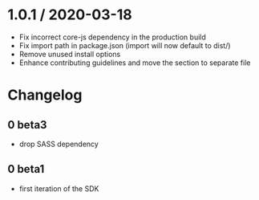 1.0.1 / 2020-03-18
==================

* Fix incorrect core-js dependency in the production build
* Fix import path in package.json (import will now default to dist/)
* Remove unused install options
* Enhance contributing guidelines and move the section to separate file

# Changelog

## 0 beta3

- drop SASS dependency

## 0 beta1

- first iteration of the SDK
